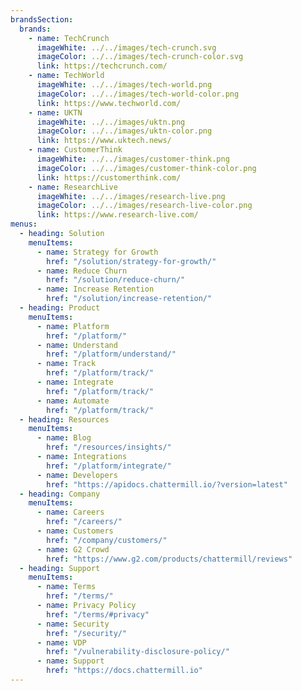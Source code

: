 ```yaml
---
brandsSection:
  brands:
    - name: TechCrunch
      imageWhite: ../../images/tech-crunch.svg
      imageColor: ../../images/tech-crunch-color.svg
      link: https://techcrunch.com/
    - name: TechWorld
      imageWhite: ../../images/tech-world.png
      imageColor: ../../images/tech-world-color.png
      link: https://www.techworld.com/
    - name: UKTN
      imageWhite: ../../images/uktn.png
      imageColor: ../../images/uktn-color.png
      link: https://www.uktech.news/
    - name: CustomerThink
      imageWhite: ../../images/customer-think.png
      imageColor: ../../images/customer-think-color.png
      link: https://customerthink.com/
    - name: ResearchLive
      imageWhite: ../../images/research-live.png
      imageColor: ../../images/research-live-color.png
      link: https://www.research-live.com/
menus:
  - heading: Solution
    menuItems:
      - name: Strategy for Growth
        href: "/solution/strategy-for-growth/"
      - name: Reduce Churn
        href: "/solution/reduce-churn/"
      - name: Increase Retention
        href: "/solution/increase-retention/"
  - heading: Product
    menuItems:
      - name: Platform
        href: "/platform/"
      - name: Understand
        href: "/platform/understand/"
      - name: Track
        href: "/platform/track/"
      - name: Integrate
        href: "/platform/track/"
      - name: Automate
        href: "/platform/track/"
  - heading: Resources
    menuItems:
      - name: Blog
        href: "/resources/insights/"
      - name: Integrations
        href: "/platform/integrate/"
      - name: Developers
        href: "https://apidocs.chattermill.io/?version=latest"
  - heading: Company
    menuItems:
      - name: Careers
        href: "/careers/"
      - name: Customers
        href: "/company/customers/"
      - name: G2 Crowd
        href: "https://www.g2.com/products/chattermill/reviews"
  - heading: Support
    menuItems:
      - name: Terms
        href: "/terms/"
      - name: Privacy Policy
        href: "/terms/#privacy"
      - name: Security
        href: "/security/"
      - name: VDP
        href: "/vulnerability-disclosure-policy/"
      - name: Support
        href: "https://docs.chattermill.io"
---
```

